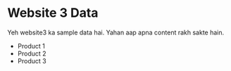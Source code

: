 # Website 3 Data

Yeh website3 ka sample data hai. Yahan aap apna content rakh sakte hain.
 
- Product 1
- Product 2
- Product 3 